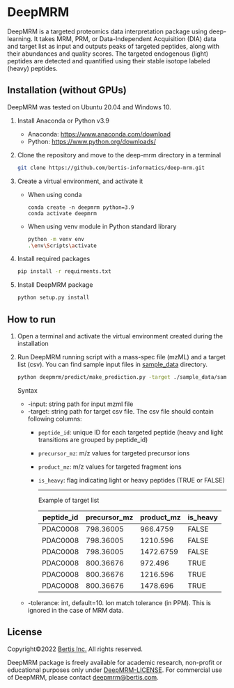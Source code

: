 # DeepMRM

DeepMRM is a targeted proteomics data interpretation package using deep-learning. It takes MRM, PRM, or Data-Independent Acquisition (DIA) data and target list as input and outputs peaks of targeted peptides, along with their abundances and quality scores. The targeted endogenous (light) peptides are detected and quantified using their stable isotope labeled (heavy) peptides.

## Installation (without GPUs)

DeepMRM was tested on Ubuntu 20.04 and Windows 10.  

1. Install Anaconda or Python v3.9
   - Anaconda: https://www.anaconda.com/download
   - Python: https://www.python.org/downloads/

2. Clone the repository and move to the deep-mrm directory in a terminal
   ```sh
   git clone https://github.com/bertis-informatics/deep-mrm.git
   ```

3. Create a virtual environment, and activate it

   * When using conda
      ```
      conda create -n deepmrm python=3.9
      conda activate deepmrm
      ```

   * When using venv module in Python standard library
      ```sh
      python -m venv env
      .\env\Scripts\activate
      ```

4. Install required packages
   ```sh
   pip install -r requirments.txt
   ```
   
5. Install DeepMRM package
    ```sh
   python setup.py install
   ```


## How to run
1. Open a terminal and activate the virtual environment created during the installation

2. Run DeepMRM running script with a mass-spec file (mzML) and a target list (csv). You can find sample input files in [sample_data](https://github.com/bertis-informatics/deep-mrm/tree/main/sample_data) directory.

    ```sh
    python deepmrm/predict/make_prediction.py -target ./sample_data/sample_target_list.csv -input ./sample_data/sample_mrm_data.mzML
    ```

    Syntax
    
    * -input: string path for input mzml file
    * -target: string path for target csv file. The csv file should contain following columns:
        * `peptide_id`: unique ID for each targeted peptide (heavy and light transitions are grouped by peptide_id)
        * `precursor_mz`: m/z values for targeted precursor ions
        * `product_mz`: m/z values for targeted fragment ions
        * `is_heavy`: flag indicating light or heavy peptides (TRUE or FALSE)

            ---------------------------------------------
            Example of target list

            |peptide_id|precursor_mz|product_mz|is_heavy|
            |----------|------------|----------|--------|
            |PDAC0008|798.36005|966.4759|FALSE|
            |PDAC0008|798.36005|1210.596|FALSE|
            |PDAC0008|798.36005|1472.6759|FALSE|
            |PDAC0008|800.36676|972.496|TRUE|
            |PDAC0008|800.36676|1216.596|TRUE|
            |PDAC0008|800.36676|1478.696|TRUE|       
    * -tolerance: int, default=10. Ion match tolerance (in PPM). This is ignored in the case of MRM data.


## License
Copyright©2022 [Bertis Inc.](http://bertis.com/) All rights reserved.

DeepMRM package is freely available for academic research, non-profit or educational purposes only under [DeepMRM-LICENSE](https://github.com/bertis-informatics/deep-mrm/blob/main/DeepMRM-LICENSE.txt). For commercial use of DeepMRM, please contact deepmrm@bertis.com.
